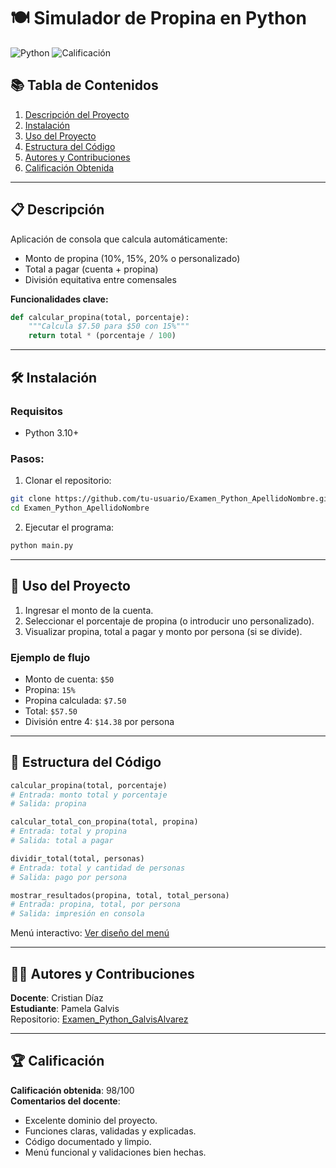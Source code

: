 # 🍽️ Simulador de Propina en Python

![Python](https://img.shields.io/badge/Python-3.x-blue?logo=python)
![Calificación](https://img.shields.io/badge/Calificación-98%2F100-brightgreen)

## 📚 Tabla de Contenidos

1. [Descripción del Proyecto](#-descripción)
2. [Instalación](#-instalación)
3. [Uso del Proyecto](#-uso)
4. [Estructura del Código](#-estructura-del-código)
5. [Autores y Contribuciones](#-autores)
6. [Calificación Obtenida](#-calificación)

---

## 📋 Descripción

Aplicación de consola que calcula automáticamente:

- Monto de propina (10%, 15%, 20% o personalizado)
- Total a pagar (cuenta + propina)
- División equitativa entre comensales

**Funcionalidades clave:**

```python
def calcular_propina(total, porcentaje):
    """Calcula $7.50 para $50 con 15%"""
    return total * (porcentaje / 100)
```

---

## 🛠️ Instalación

### Requisitos

- Python 3.10+

### Pasos:

1. Clonar el repositorio:

```bash
git clone https://github.com/tu-usuario/Examen_Python_ApellidoNombre.git
cd Examen_Python_ApellidoNombre
```

2. Ejecutar el programa:

```bash
python main.py
```

---

## 🚀 Uso del Proyecto

1. Ingresar el monto de la cuenta.
2. Seleccionar el porcentaje de propina (o introducir uno personalizado).
3. Visualizar propina, total a pagar y monto por persona (si se divide).

### Ejemplo de flujo

- Monto de cuenta: `$50`
- Propina: `15%`
- Propina calculada: `$7.50`
- Total: `$57.50`
- División entre 4: `$14.38` por persona

---

## 🧩 Estructura del Código

```python
calcular_propina(total, porcentaje)
# Entrada: monto total y porcentaje
# Salida: propina

calcular_total_con_propina(total, propina)
# Entrada: total y propina
# Salida: total a pagar

dividir_total(total, personas)
# Entrada: total y cantidad de personas
# Salida: pago por persona

mostrar_resultados(propina, total, total_persona)
# Entrada: propina, total, por persona
# Salida: impresión en consola
```

Menú interactivo: [Ver diseño del menú](https://gist.github.com/programmersland/3c53a84bcc2c3c1e661856238a9edba0)

---

## 👨‍💻 Autores y Contribuciones

**Docente**: Cristian Díaz  
**Estudiante**: Pamela Galvis  
Repositorio: [Examen_Python_GalvisAlvarez](https://github.com/pamelamichellga01/Examen_Python_GalvisAlvarez)

---

## 🏆 Calificación

**Calificación obtenida**: 98/100  
**Comentarios del docente**:

- Excelente dominio del proyecto.
- Funciones claras, validadas y explicadas.
- Código documentado y limpio.
- Menú funcional y validaciones bien hechas.
